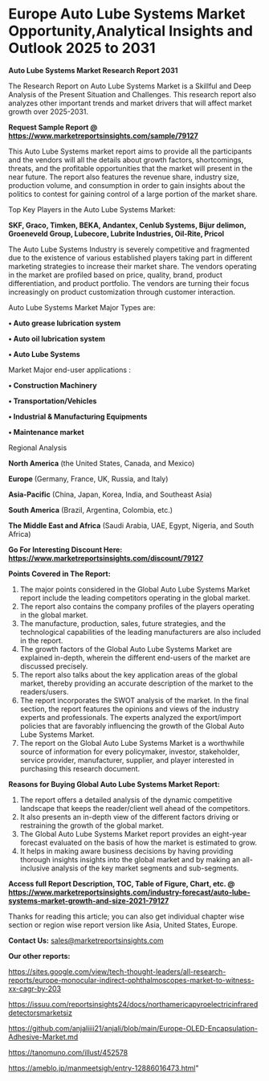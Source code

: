 # Europe Auto Lube Systems Market Opportunity,Analytical Insights and Outlook 2025 to 2031

<strong>Auto Lube Systems Market Research Report 2031</strong>

The Research Report on Auto Lube Systems Market is a Skillful and Deep Analysis of the Present Situation and Challenges. This research report also analyzes other important trends and market drivers that will affect market growth over 2025-2031.

<strong>Request Sample Report @ <a href=https://www.marketreportsinsights.com/sample/79127>https://www.marketreportsinsights.com/sample/79127</a></strong>

This Auto Lube Systems market report aims to provide all the participants and the vendors will all the details about growth factors, shortcomings, threats, and the profitable opportunities that the market will present in the near future. The report also features the revenue share, industry size, production volume, and consumption in order to gain insights about the politics to contest for gaining control of a large portion of the market share.

Top Key Players in the Auto Lube Systems Market:

<strong>SKF, Graco, Timken, BEKA, Andantex, Cenlub Systems, Bijur delimon, Groeneveld Group, Lubecore, Lubrite Industries, Oil-Rite, Pricol</strong>

The Auto Lube Systems Industry is severely competitive and fragmented due to the existence of various established players taking part in different marketing strategies to increase their market share. The vendors operating in the market are profiled based on price, quality, brand, product differentiation, and product portfolio. The vendors are turning their focus increasingly on product customization through customer interaction.

Auto Lube Systems Market Major Types are:

<strong>• Auto grease lubrication system

• Auto oil lubrication system

• Auto Lube Systems</strong>

Market Major end-user applications :

<strong>• Construction Machinery

• Transportation/Vehicles

• Industrial & Manufacturing Equipments

• Maintenance market</strong>

Regional Analysis

</u><strong><b>North America</b></strong> (the United States, Canada, and Mexico)

<strong><b>Europe </b></strong>(Germany, France, UK, Russia, and Italy)

<strong><b>Asia-Pacific</b></strong> (China, Japan, Korea, India, and Southeast Asia)

<strong><b>South America</b></strong> (Brazil, Argentina, Colombia, etc.)

<strong><b>The Middle East and Africa</b></strong> (Saudi Arabia, UAE, Egypt, Nigeria, and South Africa)

<strong>Go For Interesting Discount Here: <a href=https://www.marketreportsinsights.com/discount/79127>https://www.marketreportsinsights.com/discount/79127</a></strong>

<strong>Points Covered in The Report:</strong>
<ol>
  <li>The major points considered in the Global Auto Lube Systems Market report include the leading competitors operating in the global market.</li>
  <li>The report also contains the company profiles of the players operating in the global market.</li>
  <li>The manufacture, production, sales, future strategies, and the technological capabilities of the leading manufacturers are also included in the report.</li>
  <li>The growth factors of the Global Auto Lube Systems Market are explained in-depth, wherein the different end-users of the market are discussed precisely.</li>
  <li>The report also talks about the key application areas of the global market, thereby providing an accurate description of the market to the readers/users.</li>
  <li>The report incorporates the SWOT analysis of the market. In the final section, the report features the opinions and views of the industry experts and professionals. The experts analyzed the export/import policies that are favorably influencing the growth of the Global Auto Lube Systems Market.</li>
  <li>The report on the Global Auto Lube Systems Market is a worthwhile source of information for every policymaker, investor, stakeholder, service provider, manufacturer, supplier, and player interested in purchasing this research document.</li>
</ol>
<strong>Reasons for Buying Global Auto Lube Systems Market Report:</strong>

<ol>
  <li>The report offers a detailed analysis of the dynamic competitive landscape that keeps the reader/client well ahead of the competitors.</li>
  <li>It also presents an in-depth view of the different factors driving or restraining the growth of the global market.</li>
  <li>The Global Auto Lube Systems Market report provides an eight-year forecast evaluated on the basis of how the market is estimated to grow.</li>
  <li>It helps in making aware business decisions by having providing thorough insights insights into the global market and by making an all-inclusive analysis of the key market segments and sub-segments.</li>
</ol>
<strong>Access full Report Description, TOC, Table of Figure, Chart, etc. @ <a href=https://www.marketreportsinsights.com/industry-forecast/auto-lube-systems-market-growth-and-size-2021-79127>https://www.marketreportsinsights.com/industry-forecast/auto-lube-systems-market-growth-and-size-2021-79127</a></strong>


Thanks for reading this article; you can also get individual chapter wise section or region wise report version like Asia, United States, Europe.

<strong>Contact Us:</strong>
sales@marketreportsinsights.com

<strong>Our other reports:</strong>

<a href=https://sites.google.com/view/tech-thought-leaders/all-research-reports/europe-monocular-indirect-ophthalmoscopes-market-to-witness-xx-cagr-by-203>https://sites.google.com/view/tech-thought-leaders/all-research-reports/europe-monocular-indirect-ophthalmoscopes-market-to-witness-xx-cagr-by-203</a>

<a href=https://issuu.com/reportsinsights24/docs/northamericapyroelectricinfrareddetectorsmarketsiz>https://issuu.com/reportsinsights24/docs/northamericapyroelectricinfrareddetectorsmarketsiz</a>

<a href=https://github.com/anjaliiii21/anjali/blob/main/Europe-OLED-Encapsulation-Adhesive-Market.md>https://github.com/anjaliiii21/anjali/blob/main/Europe-OLED-Encapsulation-Adhesive-Market.md</a>

<a href=https://tanomuno.com/illust/452578>https://tanomuno.com/illust/452578</a>

<a href=https://ameblo.jp/manmeetsigh/entry-12886016473.html>https://ameblo.jp/manmeetsigh/entry-12886016473.html</a>"

